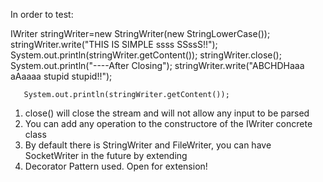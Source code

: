 
In order to test:

IWriter stringWriter=new StringWriter(new StringLowerCase());
       stringWriter.write("THIS IS SIMPLE ssss SSssS!!");
       System.out.println(stringWriter.getContent());
       stringWriter.close();
       System.out.println("----After Closing");
       stringWriter.write("ABCHDHaaa aAaaaa stupid stupid!!");

       System.out.println(stringWriter.getContent());
      
1. close() will close the stream and will not allow any input to be parsed
2. You can add any operation to the constructore of the IWriter concrete class
3. By default there is StringWriter and FileWriter, you can have SocketWriter in the future by extending
4. Decorator Pattern used. Open for extension!
